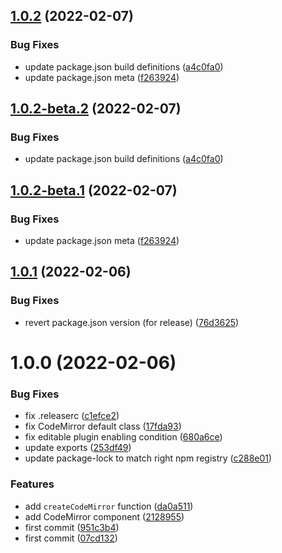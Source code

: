 ## [1.0.2](https://github.com/riccardoperra/solid-codemirror/compare/v1.0.1...v1.0.2) (2022-02-07)


### Bug Fixes

* update package.json build definitions ([a4c0fa0](https://github.com/riccardoperra/solid-codemirror/commit/a4c0fa0ba4a455852bc49bece599f083b22f75b7))
* update package.json meta ([f263924](https://github.com/riccardoperra/solid-codemirror/commit/f26392473194aa9fb19513c3dc88b519f3a82623))

## [1.0.2-beta.2](https://github.com/riccardoperra/solid-codemirror/compare/v1.0.2-beta.1...v1.0.2-beta.2) (2022-02-07)


### Bug Fixes

* update package.json build definitions ([a4c0fa0](https://github.com/riccardoperra/solid-codemirror/commit/a4c0fa0ba4a455852bc49bece599f083b22f75b7))

## [1.0.2-beta.1](https://github.com/riccardoperra/solid-codemirror/compare/v1.0.1...v1.0.2-beta.1) (2022-02-07)


### Bug Fixes

* update package.json meta ([f263924](https://github.com/riccardoperra/solid-codemirror/commit/f26392473194aa9fb19513c3dc88b519f3a82623))

## [1.0.1](https://github.com/riccardoperra/solid-codemirror/compare/v1.0.0...v1.0.1) (2022-02-06)


### Bug Fixes

* revert package.json version (for release) ([76d3625](https://github.com/riccardoperra/solid-codemirror/commit/76d36252e701b56640d50cb0502a3cfef3d4e999))

# 1.0.0 (2022-02-06)


### Bug Fixes

* fix .releaserc ([c1efce2](https://github.com/riccardoperra/solid-codemirror/commit/c1efce2d7808d5d94a7258c13fd167295af0c793))
* fix CodeMirror default class ([17fda93](https://github.com/riccardoperra/solid-codemirror/commit/17fda935137f5106013e71589afcbdc9bb34ae14))
* fix editable plugin enabling condition ([680a6ce](https://github.com/riccardoperra/solid-codemirror/commit/680a6ce20469e2d3410250bcbe47de031d064b92))
* update exports ([253df49](https://github.com/riccardoperra/solid-codemirror/commit/253df495e643ffcc59fe7045addc331f341dfa45))
* update package-lock to match right npm registry ([c288e01](https://github.com/riccardoperra/solid-codemirror/commit/c288e01f44a028e4e2fbff0c11a8db67ccd6fc9b))


### Features

* add `createCodeMirror` function ([da0a511](https://github.com/riccardoperra/solid-codemirror/commit/da0a5117a1a8bb5826bb5314305936b57d00944a))
* add CodeMirror component ([2128955](https://github.com/riccardoperra/solid-codemirror/commit/2128955458dc31a052c953959ac87243c1e2f8e3))
* first commit ([951c3b4](https://github.com/riccardoperra/solid-codemirror/commit/951c3b4b4ebce04b4588d31e9dc35d619e204c12))
* first commit ([07cd132](https://github.com/riccardoperra/solid-codemirror/commit/07cd132326aa8f59af4089a262ba588a3fcc4ca2))
